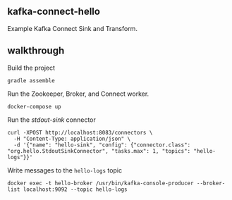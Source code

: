 kafka-connect-hello
-------------------

Example Kafka Connect Sink and Transform.

## walkthrough

Build the project

```
gradle assemble
```

Run the Zookeeper, Broker, and Connect worker.

```
docker-compose up
```

Run the _stdout-sink_ connector

```
curl -XPOST http://localhost:8083/connectors \
  -H "Content-Type: application/json" \
  -d '{"name": "hello-sink", "config": {"connector.class": "org.hello.StdoutSinkConnector", "tasks.max": 1, "topics": "hello-logs"}}'
```

Write messages to the `hello-logs` topic

```
docker exec -t hello-broker /usr/bin/kafka-console-producer --broker-list localhost:9092 --topic hello-logs
```
